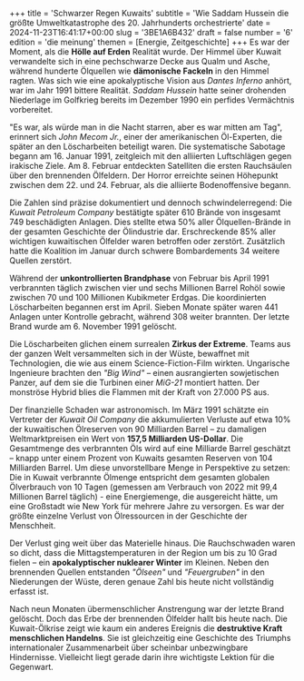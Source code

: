 +++
title = 'Schwarzer Regen Kuwaits'
subtitle = 'Wie Saddam Hussein die größte Umweltkatastrophe des 20. Jahrhunderts orchestrierte'
date = 2024-11-23T16:41:17+00:00
slug = '3BE1A6B432'
draft = false
number = '6'
edition = 'die meinung'
themen = [Energie, Zeitgeschichte]
+++
Es war der Moment, als die **Hölle auf Erden** Realität wurde. Der Himmel über Kuwait verwandelte sich in eine pechschwarze Decke aus Qualm und Asche, während hunderte Ölquellen wie **dämonische Fackeln** in den Himmel ragten. Was sich wie eine apokalyptische Vision aus *Dantes Inferno* anhört, war im Jahr 1991 bittere Realität. *Saddam Hussein* hatte seiner drohenden Niederlage im Golfkrieg bereits im Dezember 1990 ein perfides Vermächtnis vorbereitet.

"Es war, als würde man in die Nacht starren, aber es war mitten am Tag", erinnert sich *John Mecom Jr.*, einer der amerikanischen Öl-Experten, die später an den Löscharbeiten beteiligt waren. Die systematische Sabotage begann am 16. Januar 1991, zeitgleich mit den alliierten Luftschlägen gegen irakische Ziele. Am 8. Februar entdeckten Satelliten die ersten Rauchsäulen über den brennenden Ölfeldern. Der Horror erreichte seinen Höhepunkt zwischen dem 22. und 24. Februar, als die alliierte Bodenoffensive begann.

Die Zahlen sind präzise dokumentiert und dennoch schwindelerregend: Die *Kuwait Petroleum Company* bestätigte später 610 Brände von insgesamt 749 beschädigten Anlagen. Dies stellte etwa 50% aller Ölquellen-Brände in der gesamten Geschichte der Ölindustrie dar. Erschreckende 85% aller wichtigen kuwaitischen Ölfelder waren betroffen oder zerstört. Zusätzlich hatte die Koalition im Januar durch schwere Bombardements 34 weitere Quellen zerstört.

Während der **unkontrollierten Brandphase** von Februar bis April 1991 verbrannten täglich zwischen vier und sechs Millionen Barrel Rohöl sowie zwischen 70 und 100 Millionen Kubikmeter Erdgas. Die koordinierten Löscharbeiten begannen erst im April. Sieben Monate später waren 441 Anlagen unter Kontrolle gebracht, während 308 weiter brannten. Der letzte Brand wurde am 6. November 1991 gelöscht.

Die Löscharbeiten glichen einem surrealen **Zirkus der Extreme**. Teams aus der ganzen Welt versammelten sich in der Wüste, bewaffnet mit Technologien, die wie aus einem Science-Fiction-Film wirkten. Ungarische Ingenieure brachten den *"Big Wind"* – einen ausrangierten sowjetischen Panzer, auf dem sie die Turbinen einer *MiG-21* montiert hatten. Der monströse Hybrid blies die Flammen mit der Kraft von 27.000 PS aus.

Der finanzielle Schaden war astronomisch. Im März 1991 schätzte ein Vertreter der *Kuwait Oil Company* die akkumulierten Verluste auf etwa 10% der kuwaitischen Ölreserven von 90 Milliarden Barrel – zu damaligen Weltmarktpreisen ein Wert von **157,5 Milliarden US-Dollar**. Die Gesamtmenge des verbrannten Öls wird auf eine Milliarde Barrel geschätzt – knapp unter einem Prozent von Kuwaits gesamten Reserven von 104 Milliarden Barrel. Um diese unvorstellbare Menge in Perspektive zu setzen: Die in Kuwait verbrannte Ölmenge entspricht dem gesamten globalen Ölverbrauch von 10 Tagen (gemessen am Verbrauch von 2022 mit 99,4 Millionen Barrel täglich) - eine Energiemenge, die ausgereicht hätte, um eine Großstadt wie New York für mehrere Jahre zu versorgen. Es war der größte einzelne Verlust von Ölressourcen in der Geschichte der Menschheit.

Der Verlust ging weit über das Materielle hinaus. Die Rauchschwaden waren so dicht, dass die Mittagstemperaturen in der Region um bis zu 10 Grad fielen – ein **apokalyptischer nuklearer Winter** im Kleinen. Neben den brennenden Quellen entstanden *"Ölseen"* und *"Feuergruben"* in den Niederungen der Wüste, deren genaue Zahl bis heute nicht vollständig erfasst ist.

Nach neun Monaten übermenschlicher Anstrengung war der letzte Brand gelöscht. Doch das Erbe der brennenden Ölfelder hallt bis heute nach. Die Kuwait-Ölkrise zeigt wie kaum ein anderes Ereignis die **destruktive Kraft menschlichen Handelns**. Sie ist gleichzeitig eine Geschichte des Triumphs internationaler Zusammenarbeit über scheinbar unbezwingbare Hindernisse. Vielleicht liegt gerade darin ihre wichtigste Lektion für die Gegenwart.